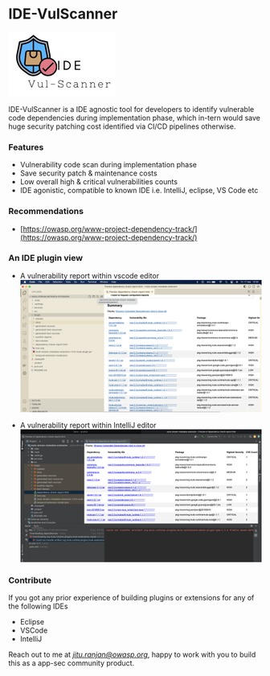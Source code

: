# IDE-VulScanner

![IDE-VulScanner](/assets/images/logo-small.png)

IDE-VulScanner is a IDE agnostic tool for developers to identify vulnerable code dependencies during implementation phase, which in-tern would save huge security patching cost identified via CI/CD pipelines otherwise.

### Features

* Vulnerability code scan during implementation phase
* Save security patch & maintenance costs
* Low overall high & critical vulnerabilities counts
* IDE agonistic, compatible to known IDE i.e. IntelliJ, eclipse, VS Code etc

### Recommendations

* [https://owasp.org/www-project-dependency-track/](https://owasp.org/www-project-dependency-track/)

### An IDE plugin view

* A vulnerability report within vscode editor
![vscode](/assets/images/vscode.png)

* A vulnerability report within IntelliJ editor
![intellij](/assets/images/intellij.png)

### Contribute
If you got any prior experience of building plugins or extensions for any of the following IDEs 
* Eclipse
* VSCode
* IntelliJ

Reach out to me at *jitu.ranjan@owasp.org*, happy to work with you to build this as a app-sec community product.

